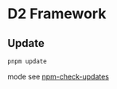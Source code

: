 # D2 Framework

## Update

``` sh
pnpm update
```

mode see [npm-check-updates](https://www.npmjs.com/package/npm-check-updates)
